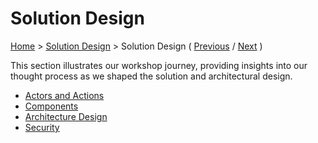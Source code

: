 # Solution Design

[Home](../README.md) > [Solution Design](../README.md#solution-design) > Solution Design ( [Previous](../2-architectural-approach/2-style.md) / [Next](./2-components.md) )

This section illustrates our workshop journey, providing insights into our thought process as we shaped the solution and architectural design.

* [Actors and Actions](./1-actors-and-actions.md)
* [Components](./2-components.md)
* [Architecture Design](./3-architecture.md)
* [Security](./4-security.md)

